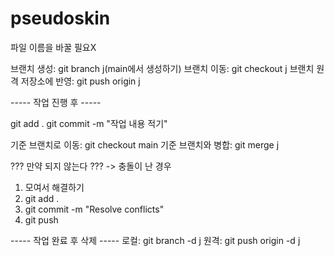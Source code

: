 # pseudoskin

파일 이름을 바꿀 필요X

브랜치 생성: git branch j(main에서 생성하기)
브랜치 이동: git checkout j
브랜치 원격 저장소에 반영: git push origin j

----- 작업 진행 후 -----

git add .
git commit -m "작업 내용 적기"

기준 브랜치로 이동: git checkout main
기준 브랜치와 병합: git merge j

??? 만약 되지 않는다 ??? -> 충돌이 난 경우

1. 모여서 해결하기
2. git add .
3. git commit -m "Resolve conflicts"
4. git push


----- 작업 완료 후 삭제 -----
로컬: git branch -d j
원격: git push origin -d j

